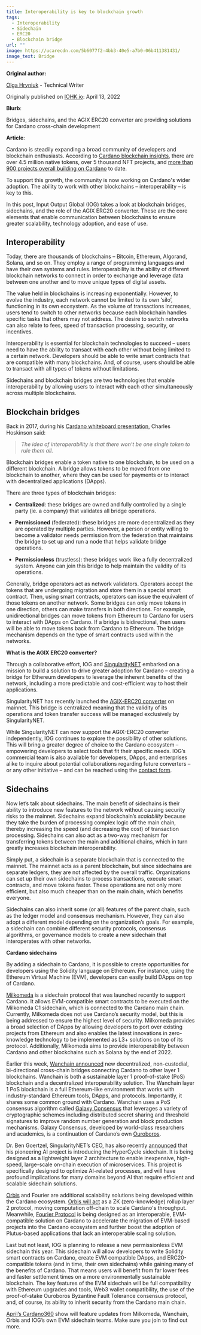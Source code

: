 ```yaml
---
title: Interoperability is key to blockchain growth
tags:
  - Interoperability
  - Sidechain
  - ERC20
  - Blockchain bridge
url: ""
image: https://ucarecdn.com/5b6077f2-4bb3-40e5-a7b0-06b411381431/
image_text: Bridge
---
```


**Original author:**

[Olga Hryniuk](https://iohk.io/en/team/olga-hryniuk) - Technical Writer

Originally published on [IOHK.io](https://iog.io/en/blog/posts/2022/04/28/interoperability-is-key-to-blockchain-growth/): April 13, 2022

**Blurb**:

Bridges, sidechains, and the AGIX ERC20 converter are providing solutions for Cardano cross-chain development

**Article**:

Cardano is steadily expanding a broad community of developers and blockchain enthusiasts. According to [Cardano blockchain insights](https://datastudio.google.com/u/0/reporting/3136c55b-635e-4f46-8e4b-b8ab54f2d460/page/p_wxcw6g0irc), there are over 4.5 million native tokens, over 5 thousand NFT projects, and [more than 900 projects overall building on Cardano](https://www.linkedin.com/posts/timbharrison_cardano-activity-6925389231104143360-D7QX?utm_source=linkedin_share&utm_medium=member_desktop_web) to date.

To support this growth, the community is now working on Cardano's wider adoption. The ability to work with other blockchains – interoperability – is key to this.

In this post, Input Output Global (IOG) takes a look at blockchain bridges, sidechains, and the role of the AGIX ERC20 converter. These are the core elements that enable communication between blockchains to ensure greater scalability, technology adoption, and ease of use.

## Interoperability

Today, there are thousands of blockchains – Bitcoin, Ethereum, Algorand, Solana, and so on. They employ a range of programming languages and have their own systems and rules. Interoperability is the ability of different blockchain networks to connect in order to exchange and leverage data between one another and to move unique types of digital assets.

The value held in blockchains is increasing exponentially. However, to evolve the industry, each network cannot be limited to its own ‘silo’, functioning in its own ecosystem. As the volume of transactions increases, users tend to switch to other networks because each blockchain handles specific tasks that others may not address. The desire to switch networks can also relate to fees, speed of transaction processing, security, or incentives.

Interoperability is essential for blockchain technologies to succeed – users need to have the ability to transact with each other without being limited to a certain network. Developers should be able to write smart contracts that are compatible with many blockchains. And, of course, users should be able to transact with all types of tokens without limitations.

Sidechains and blockchain bridges are two technologies that enable interoperability by allowing users to interact with each other simultaneously across multiple blockchains.

## Blockchain bridges

Back in 2017, during his [Cardano whiteboard presentation](https://www.youtube.com/watch?v=Ja9D0kpksxw&t=15s), Charles Hoskinson said:

> _The idea of interoperability is that there won’t be one single token to rule them all._

Blockchain bridges enable a token native to one blockchain, to be used on a different blockchain. A bridge allows tokens to be moved from one blockchain to another, where they can be used for payments or to interact with decentralized applications (DApps).

There are three types of blockchain bridges:

*   **Centralized**: these bridges are owned and fully controlled by a single party (ie. a company) that validates all bridge operations.
    
*   **Permissioned** (federated): these bridges are more decentralized as they are operated by multiple parties. However, a person or entity willing to become a validator needs permission from the federation that maintains the bridge to set up and run a node that helps validate bridge operations.
    
*   **Permissionless** (trustless): these bridges work like a fully decentralized system. Anyone can join this bridge to help maintain the validity of its operations.
    

Generally, bridge operators act as network validators. Operators accept the tokens that are undergoing migration and store them in a special smart contract. Then, using smart contracts, operators can issue the equivalent of those tokens on another network. Some bridges can only move tokens in one direction, others can make transfers in both directions. For example, unidirectional bridges can move tokens from Ethereum to Cardano for users to interact with DApps on Cardano. If a bridge is bidirectional, then users will be able to move tokens back from Cardano to Ethereum. The bridge mechanism depends on the type of smart contracts used within the networks.

**What is the AGIX ERC20 converter?**

Through a collaborative effort, IOG and [SingularityNET](https://singularitynet.io/) embarked on a mission to build a solution to drive greater adoption for Cardano – creating a bridge for Ethereum developers to leverage the inherent benefits of the network, including a more predictable and cost-efficient way to host their applications.

SingularityNET has recently launched the [AGIX-ERC20 converter](https://twitter.com/singularity_net/status/1516069469591908361) on mainnet. This bridge is centralized meaning that the validity of its operations and token transfer success will be managed exclusively by SingularityNET.

While SingularityNET can now support the AGIX-ERC20 converter independently, IOG continues to explore the possibility of other solutions. This will bring a greater degree of choice to the Cardano ecosystem – empowering developers to select tools that fit their specific needs. IOG’s commercial team is also available for developers, DApps, and enterprises alike to inquire about potential collaborations regarding future converters – or any other initiative – and can be reached using the [contact form](https://iohk.io/en/contact-commercial).

## Sidechains

Now let’s talk about sidechains. The main benefit of sidechains is their ability to introduce new features to the network without causing security risks to the mainnet. Sidechains expand blockchain’s _scalability_ because they take the burden of processing complex logic off the main chain, thereby increasing the speed (and decreasing the cost) of transaction processing. Sidechains can also act as a two-way mechanism for transferring tokens between the main and additional chains, which in turn greatly increases blockchain interoperability.

Simply put, a sidechain is a separate blockchain that is connected to the mainnet. The mainnet acts as a parent blockchain, but since sidechains are separate ledgers, they are not affected by the overall traffic. Organizations can set up their own sidechains to process transactions, execute smart contracts, and move tokens faster. These operations are not only more efficient, but also much cheaper than on the main chain, which benefits everyone.

Sidechains can also inherit some (or all) features of the parent chain, such as the ledger model and consensus mechanism. However, they can also adopt a different model depending on the organization’s goals. For example, a sidechain can combine different security protocols, consensus algorithms, or governance models to create a new sidechain that interoperates with other networks.

**Cardano sidechains**

By adding a sidechain to Cardano, it is possible to create opportunities for developers using the Solidity language on Ethereum. For instance, using the Ethereum Virtual Machine (EVM), developers can easily build DApps on top of Cardano.

[Milkomeda](https://www.milkomeda.com/) is a sidechain protocol that was launched recently to support Cardano. It allows EVM-compatible smart contracts to be executed on the Milkomeda C1 sidechain, which is connected to the Cardano main chain. Currently, Milkomeda does not use Cardano’s security model, but this is being addressed to ensure the highest level of security. Milkomeda provides a broad selection of DApps by allowing developers to port over existing projects from Ethereum and also enables the latest innovations in zero-knowledge technology to be implemented as L3+ solutions on top of its protocol. Additionally, Milkomeda aims to provide interoperability between Cardano and other blockchains such as Solana by the end of 2022.

Earlier this week, [Wanchain announced](https://iohk.io/en/blog/posts/2022/04/27/guest-blog-collaborating-on-cardano-interoperability/) new decentralized, non-custodial, bi-directional cross-chain bridges connecting Cardano to other layer 1 blockchains. Wanchain is both a sustainable layer 1 proof-of-stake (PoS) blockchain and a decentralized interoperability solution. The Wanchain layer 1 PoS blockchain is a full Ethereum-like environment that works with industry-standard Ethereum tools, DApps, and protocols. Importantly, it shares some common ground with Cardano. Wanchain uses a PoS consensus algorithm called [Galaxy Consensus](https://www.wanchain.org/_files/ugd/9296c5_5205d584ee594e879d4b8b58048b6fac.pdf) that leverages a variety of cryptographic schemes including distributed secret sharing and threshold signatures to improve random number generation and block production mechanisms. Galaxy Consensus, developed by world-class researchers and academics, is a continuation of Cardano’s own [Ouroboros](https://docs.cardano.org/core-concepts/ouroboros-overview).

Dr. Ben Goertzel, SingularityNET’s CEO, has also recently [announced](https://blog.singularitynet.io/introducing-hypercycle-singularitynets-radically-scalable-ledgerless-cardano-sidechain-3abbb24ff880) that his pioneering AI project is introducing the HyperCycle sidechain. It is being designed as a lightweight layer 2 architecture to enable inexpensive, high-speed, large-scale on-chain execution of microservices. This project is specifically designed to optimize AI-related processes, and will have profound implications for many domains beyond AI that require efficient and scalable sidechain solutions.

[Orbis](https://twitter.com/orbisproject/status/1496928538536329217?s=21&t=N2A-KPHv5p2ZGP5ZeZuIIA) and Fourier are additional scalability solutions being developed within the Cardano ecosystem. [Orbis will act](https://twitter.com/Soorajksaju2/status/1518208661084160008?s=20&t=88S8vrujQGeWfc8NSlQjeA) as a ZK (zero-knowledge) rollup layer 2 protocol, moving computation off-chain to scale Cardano's throughput. Meanwhile, [Fourier Protocol](https://emurgo.io/blog/emurgos-investment-arm-emurgo-ventures-announces-investment-in-fourier-labs) is being designed as an interoperable, EVM-compatible solution on Cardano to accelerate the migration of EVM-based projects into the Cardano ecosystem and further boost the adoption of Plutus-based applications that lack an interoperable scaling solution.

Last but not least, IOG is planning to release a new permissionless EVM sidechain this year. This sidechain will allow developers to write Solidity smart contracts on Cardano, create EVM compatible DApps, and ERC20-compatible tokens (and in time, their own sidechains) while gaining many of the benefits of Cardano. That means users will benefit from far lower fees and faster settlement times on a more environmentally sustainable blockchain. The key features of the EVM sidechain will be full compatibility with Ethereum upgrades and tools, Web3 wallet compatibility, the use of the proof-of-stake Ouroboros Byzantine Fault Tolerance consensus protocol, and, of course, its ability to inherit security from the Cardano main chain.

[April’s Cardano360](https://www.youtube.com/watch?v=b4x5OIy4shU) show will feature updates from Milkomeda, Wanchain, Orbis and IOG’s own EVM sidechain teams. Make sure you join to find out more.
